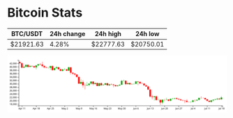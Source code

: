 # Bitcoin Stats

BTC/USDT|24h change|24h high|24h low|
|---|---|---|---|
|$21921.63|4.28%|$22777.63|$20750.01|

<img src="./chart.svg">
